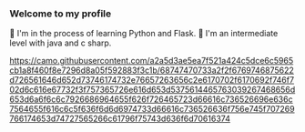 ### Welcome to my profile
🔭 I'm in the process of learning Python and Flask.
🌱 I'm an intermediate level with java and c sharp.

https://camo.githubusercontent.com/a2a5d3ae5ea7f521a424c5dce6c5965cb1a8f460f8e7296d8a05f592883f3c1b/68747470733a2f2f6769746875622d726561646d652d73746174732e76657263656c2e6170702f6170692f746f702d6c616e67732f3f757365726e616d653d5375614465763039267468656d653d6a6f6c6c7926686964655f626f726465723d66616c736526696e636c7564655f616c6c5f636f6d6d6974733d66616c736526636f756e745f707269766174653d74727565266c61796f75743d636f6d70616374
